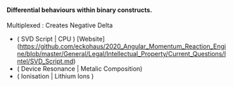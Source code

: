 #### Differential behaviours within binary constructs.


Multiplexed : Creates Negative Delta
- ( SVD Script | CPU ) [Website] (https://github.com/eckohaus/2020_Angular_Momentum_Reaction_Engine/blob/master/General/Legal/Intellectual_Property/Current_Questions/Intel/SVD_Script.md)
- ( Device Resonance | Metalic Composition)
- ( Ionisation | Lithium Ions )
